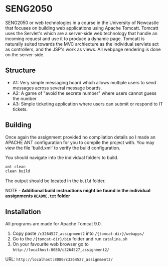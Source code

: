 # SENG2050

SENG2050 or web technologies in a course in the University of Newcastle that focuses on building web applications using Apache Tomcatt. Tomcatt uses the Servlet's which are a server-side web technology that handle an incoming request and use it to produce a dynamic page. Tomcatt is naturally suited towards the MVC archiecture as the individual servlets act as controllers, and the JSP's work as views. All webpage rendering is done on the server-side. 

## Structure

- A1: Very simple messaging board which allows multiple users to send messages across several message boards.
- A2: A game of "avoid the secrete number" where users cannot guess the number
- A3: Simple ticketing application where users can submit or respond to IT tickets. 

## Building

Once again the assignment provided no compilation details so I made an APACHE ANT configuration for you to compile the project with.
You may view the file 'build.xml' to verify the build configuration. 

You should navigate into the individual folders to build. 

```sh
ant clean
clean build
 ```

The output should be located in the `build` folder. 

NOTE - **Additional build instructions might be found in the individual assignments `README.txt` folder**

## Installation

All programs are made for Apache Tomcat 9.0.

  1) Copy paste `/c3264527_assignment2` into `/{tomcat-dir}/webapps/`
  2) Go to the `/{tomcat-dir}/bin` folder and run `catalina.sh`
  3) On your favourite web browser go to `http://localhost:8080/c3264527_assignment2/`

URL: `http://localhost:8080/c3264527_assignment2/`
